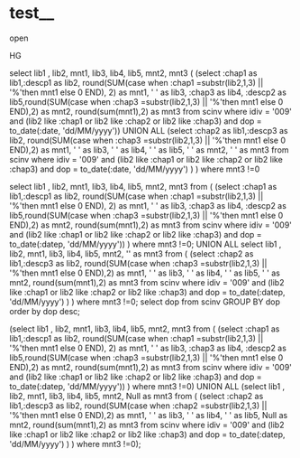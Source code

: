 # test__
open



HG


select lib1 , lib2, mnt1, lib3, lib4, lib5, mnt2, mnt3 (
(select :chap1 as lib1,:descp1 as lib2, round(SUM(case when :chap1 =substr(lib2,1,3) || '%'then mnt1 else 0 END), 2) as mnt1, ' ' as lib3, :chap3 as lib4, :descp2 as lib5,round(SUM(case when :chap3 =substr(lib2,1,3) || '%'then mnt1 else 0 END),2) as mnt2, round(sum(mnt1),2) as mnt3 from scinv where idiv = '009' and (lib2 like :chap1 or lib2 like :chap2 or lib2 like :chap3) and dop = to_date(:date, 'dd/MM/yyyy'))
UNION ALL
(select :chap2 as lib1,:descp3 as lib2, round(SUM(case when :chap3 =substr(lib2,1,3) || '%'then mnt1 else 0 END),2) as mnt1, ' ' as lib3, ' ' as lib4, ' ' as lib5, ' ' as mnt2, ' ' as mnt3 from scinv where idiv = '009' and (lib2 like :chap1 or lib2 like :chap2 or lib2 like :chap3) and dop = to_date(:date, 'dd/MM/yyyy') )
)  where mnt3 !=0




select lib1 , lib2, mnt1, lib3, lib4, lib5, mnt2, mnt3 from (
(select :chap1 as lib1,:descp1 as lib2, round(SUM(case when :chap1 =substr(lib2,1,3) || '%'then mnt1 else 0 END), 2) as mnt1, ' ' as lib3, :chap3 as lib4, :descp2 as lib5,round(SUM(case when :chap3 =substr(lib2,1,3) || '%'then mnt1 else 0 END),2) as mnt2, round(sum(mnt1),2) as mnt3 from scinv where idiv = '009' and (lib2 like :chap1 or lib2 like :chap2 or lib2 like :chap3) and dop = to_date(:datep, 'dd/MM/yyyy'))
)  where mnt3 !=0;
UNION ALL
select lib1 , lib2, mnt1, lib3, lib4, lib5, mnt2, '' as mnt3 from (
(select :chap2 as lib1,:descp3 as lib2, round(SUM(case when :chap3 =substr(lib2,1,3) || '%'then mnt1 else 0 END),2) as mnt1, ' ' as lib3, ' ' as lib4, ' ' as lib5, ' ' as mnt2, round(sum(mnt1),2) as mnt3 from scinv where idiv = '009' and (lib2 like :chap1 or lib2 like :chap2 or lib2 like :chap3) and dop = to_date(:datep, 'dd/MM/yyyy') )
)  where mnt3 !=0;
select dop from scinv  GROUP BY dop order by dop desc;



(select lib1 , lib2, mnt1, lib3, lib4, lib5, mnt2, mnt3 from (
(select :chap1 as lib1,:descp1 as lib2, round(SUM(case when :chap1 =substr(lib2,1,3) || '%'then mnt1 else 0 END), 2) as mnt1, ' ' as lib3, :chap3 as lib4, :descp2 as lib5,round(SUM(case when :chap3 =substr(lib2,1,3) || '%'then mnt1 else 0 END),2) as mnt2, round(sum(mnt1),2) as mnt3 from scinv where idiv = '009' and (lib2 like :chap1 or lib2 like :chap2 or lib2 like :chap3) and dop = to_date(:datep, 'dd/MM/yyyy'))
)  where mnt3 !=0)
UNION ALL
(select lib1 , lib2, mnt1, lib3, lib4, lib5, mnt2, Null as mnt3 from (
(select :chap2 as lib1,:descp3 as lib2, round(SUM(case when :chap2 =substr(lib2,1,3) || '%'then mnt1 else 0 END),2) as mnt1, ' ' as lib3, ' ' as lib4, ' ' as lib5, Null as mnt2, round(sum(mnt1),2) as mnt3 from scinv where idiv = '009' and (lib2 like :chap1 or lib2 like :chap2 or lib2 like :chap3) and dop = to_date(:datep, 'dd/MM/yyyy') )
)  where mnt3 !=0);
